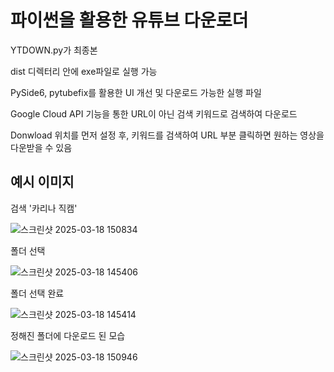 # 파이썬을 활용한 유튜브 다운로더

YTDOWN.py가 최종본

dist 디렉터리 안에 exe파일로 실행 가능

PySide6, pytubefix를 활용한 UI 개선 및 다운로드 가능한 실행 파일

Google Cloud API 기능을 통한 URL이 아닌 검색 키워드로 검색하여 다운로드

Donwload 위치를 먼저 설정 후, 키워드를 검색하여 URL 부분 클릭하면 원하는 영상을 다운받을 수 있음

## 예시 이미지

검색 '카리나 직캠'
<br/>

![스크린샷 2025-03-18 150834](https://github.com/user-attachments/assets/37763607-46ba-4070-a581-fee072778cbf)

폴더 선택
<br/>

![스크린샷 2025-03-18 145406](https://github.com/user-attachments/assets/812c93d3-07b9-4f98-bc8e-21895ea8b8aa)

폴더 선택 완료
<br/>

![스크린샷 2025-03-18 145414](https://github.com/user-attachments/assets/b55c8ed6-2216-4d5a-bf0e-b8f3a864ed9e)

정해진 폴더에 다운로드 된 모습
<br/>

![스크린샷 2025-03-18 150946](https://github.com/user-attachments/assets/9dd7accb-7804-4c8f-b84d-1922be1676ec)

